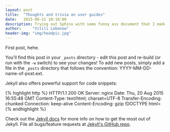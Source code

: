 ```yaml
---
layout: post
title:  "Thoughts and trivia on user guides"
date:   2015-08-21 10:18:00
description: Trying out Sphinx with some funny ass document that I made for a job interview
author:     "Vitili Lobonow"
header-img: "img/headpic.jpg"
---
```

First post, hehe.

You'll find this post in your `_posts` directory - edit this post and re-build (or run with the `-w` switch) to see your changes!
To add new posts, simply add a file in the `_posts` directory that follows the convention: YYYY-MM-DD-name-of-post.ext.

Jekyll also offers powerful support for code snippets:

{% highlight http %}
HTTP/1.1 200 OK
Server: nginx
Date: Thu, 20 Aug 2015 16:55:48 GMT Content-Type: text/html; charset=UTF-8
Transfer-Encoding: chunked
Connection: keep-alive Content-Encoding: gzip
!DOCTYPE html><html><head><title>JetBrains</title>
{% endhighlight %}

Check out the [Jekyll docs][jekyll] for more info on how to get the most out of Jekyll. File all bugs/feature requests at [Jekyll's GitHub repo][jekyll-gh].

[jekyll-gh]: https://github.com/mojombo/jekyll
[jekyll]:    http://jekyllrb.com
